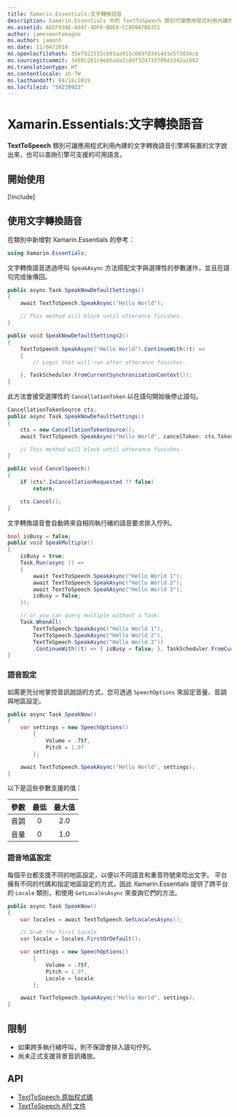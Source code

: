 ```yaml
---
title: Xamarin.Essentials:文字轉換語音
description: Xamarin.Essentials 中的 TextToSpeech 類別可讓應用程式利用內建的文字轉換語音引擎將裝置的文字說出來，也可以查詢引擎可支援的可用語言。
ms.assetid: AEEF03AE-A047-4DF0-B0E8-CC8D9A7B8351
author: jamesmontemagno
ms.author: jamont
ms.date: 11/04/2018
ms.openlocfilehash: 35ef922553cb91aa915c08df03414d1e5f3034cb
ms.sourcegitcommit: 3489c281c9eb5ada2cddf32d73370943342a1082
ms.translationtype: HT
ms.contentlocale: zh-TW
ms.lasthandoff: 04/18/2019
ms.locfileid: "59239923"
---
```

# <a name="xamarinessentials-text-to-speech"></a>Xamarin.Essentials:文字轉換語音

**TextToSpeech** 類別可讓應用程式利用內建的文字轉換語音引擎將裝置的文字說出來，也可以查詢引擎可支援的可用語言。

## <a name="get-started"></a>開始使用

[!include[](~/essentials/includes/get-started.md)]

## <a name="using-text-to-speech"></a>使用文字轉換語音

在類別中新增對 Xamarin.Essentials 的參考：

```csharp
using Xamarin.Essentials;
```

文字轉換語音透過呼叫 `SpeakAsync` 方法搭配文字與選擇性的參數運作，並且在語句完成後傳回。

```csharp
public async Task SpeakNowDefaultSettings()
{
    await TextToSpeech.SpeakAsync("Hello World");

    // This method will block until utterance finishes.
}

public void SpeakNowDefaultSettings2()
{
    TextToSpeech.SpeakAsync("Hello World").ContinueWith((t) =>
    {
        // Logic that will run after utterance finishes.

    }, TaskScheduler.FromCurrentSynchronizationContext());
}
```

此方法會接受選擇性的 `CancellationToken` 以在語句開始後停止語句。

```csharp
CancellationTokenSource cts;
public async Task SpeakNowDefaultSettings()
{
    cts = new CancellationTokenSource();
    await TextToSpeech.SpeakAsync("Hello World", cancelToken: cts.Token);

    // This method will block until utterance finishes.
}

public void CancelSpeech()
{
    if (cts?.IsCancellationRequested ?? false)
        return;

    cts.Cancel();
}
```

文字轉換語音會自動將來自相同執行緒的語音要求排入佇列。

```csharp
bool isBusy = false;
public void SpeakMultiple()
{
    isBusy = true;
    Task.Run(async () =>
    {
        await TextToSpeech.SpeakAsync("Hello World 1");
        await TextToSpeech.SpeakAsync("Hello World 2");
        await TextToSpeech.SpeakAsync("Hello World 3");
        isBusy = false;
    });

    // or you can query multiple without a Task:
    Task.WhenAll(
        TextToSpeech.SpeakAsync("Hello World 1"),
        TextToSpeech.SpeakAsync("Hello World 2"),
        TextToSpeech.SpeakAsync("Hello World 3"))
        .ContinueWith((t) => { isBusy = false; }, TaskScheduler.FromCurrentSynchronizationContext());
}
```

### <a name="speech-settings"></a>語音設定

如需更充分地掌控音訊說話的方式，您可透過 `SpeechOptions` 來設定音量、音調與地區設定。

```csharp
public async Task SpeakNow()
{
    var settings = new SpeechOptions()
        {
            Volume = .75f,
            Pitch = 1.0f
        };

    await TextToSpeech.SpeakAsync("Hello World", settings);
}
```

以下是這些參數支援的值：

| 參數 | 最低 | 最大值 |
| --- | :---: | :---: |
| 音調 | 0 | 2.0 |
| 音量 | 0 | 1.0 |

### <a name="speech-locales"></a>語音地區設定

每個平台都支援不同的地區設定，以便以不同語言和重音符號來唸出文字。 平台擁有不同的代碼和指定地區設定的方式，因此 Xamarin.Essentials 提供了跨平台的 `Locale` 類別，和使用 `GetLocalesAsync` 來查詢它們的方法。

```csharp
public async Task SpeakNow()
{
    var locales = await TextToSpeech.GetLocalesAsync();

    // Grab the first locale
    var locale = locales.FirstOrDefault();

    var settings = new SpeechOptions()
        {
            Volume = .75f,
            Pitch = 1.0f,
            Locale = locale
        };

    await TextToSpeech.SpeakAsync("Hello World", settings);
}
```

## <a name="limitations"></a>限制

- 如果跨多執行緒呼叫，則不保證會排入語句佇列。
- 尚未正式支援背景音訊播放。

## <a name="api"></a>API

- [TextToSpeech 原始程式碼](https://github.com/xamarin/Essentials/tree/master/Xamarin.Essentials/TextToSpeech)
- [TextToSpeech API 文件](xref:Xamarin.Essentials.TextToSpeech)
